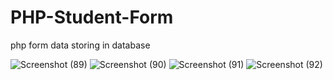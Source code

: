 # PHP-Student-Form
php form data storing in database

![Screenshot (89)](https://github.com/user-attachments/assets/e2ffdfbf-2c8d-401b-b407-fbb991187583)
![Screenshot (90)](https://github.com/user-attachments/assets/ab02852c-74cc-476a-9f4a-558987d5fa81)
![Screenshot (91)](https://github.com/user-attachments/assets/4b0ae671-75ea-4e90-a013-af50c6a399da)
![Screenshot (92)](https://github.com/user-attachments/assets/6e3e9ec9-67ee-43c3-8021-d27da7cbf9d9)
